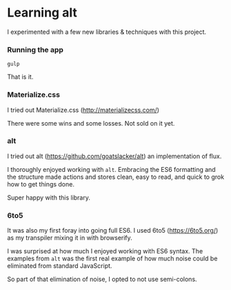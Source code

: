 # Learning alt

I experimented with a few new libraries & techniques with this project.

### Running the app

```
gulp
```

That is it.


### Materialize.css

I tried out Materialize.css (http://materializecss.com/)

There were some wins and some losses. Not sold on it yet.

### alt

I tried out alt (https://github.com/goatslacker/alt) an implementation of flux.

I thoroughly enjoyed working with `alt`. Embracing the ES6 formatting and the structure made actions and stores clean, easy to read, and quick to grok how to get things done.

Super happy with this library.

### 6to5

It was also my first foray into going full ES6. I used 6to5 (https://6to5.org/) as my transpiler mixing it in with browserify.

I was surprised at how much I enjoyed working with ES6 syntax. The examples from `alt` was the first real example of how much noise could be eliminated from standard JavaScript.

So part of that elimination of noise, I opted to not use semi-colons.
